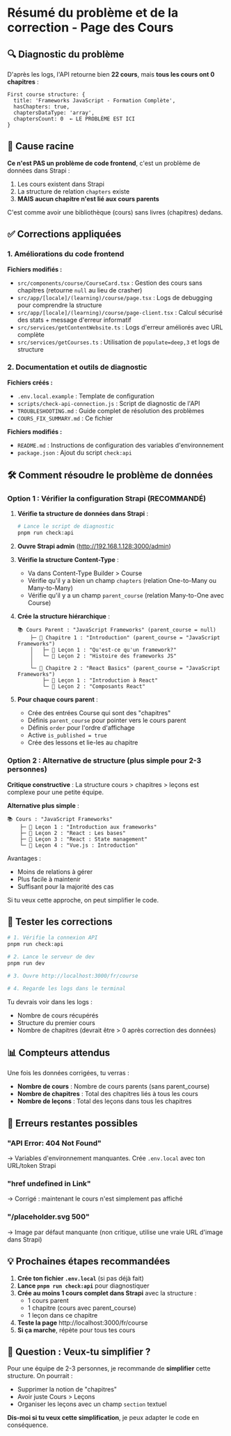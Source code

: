 # Résumé du problème et de la correction - Page des Cours

## 🔍 Diagnostic du problème

D'après les logs, l'API retourne bien **22 cours**, mais **tous les cours ont 0 chapitres** :
```
First course structure: {
  title: 'Frameworks JavaScript - Formation Complète',
  hasChapters: true,
  chaptersDataType: 'array',
  chaptersCount: 0  ← LE PROBLÈME EST ICI
}
```

## 🎯 Cause racine

**Ce n'est PAS un problème de code frontend**, c'est un problème de données dans Strapi :

1. Les cours existent dans Strapi
2. La structure de relation `chapters` existe
3. **MAIS aucun chapitre n'est lié aux cours parents**

C'est comme avoir une bibliothèque (cours) sans livres (chapitres) dedans.

## ✅ Corrections appliquées

### 1. Améliorations du code frontend

**Fichiers modifiés :**
- `src/components/course/CourseCard.tsx` : Gestion des cours sans chapitres (retourne `null` au lieu de crasher)
- `src/app/[locale]/(learning)/course/page.tsx` : Logs de debugging pour comprendre la structure
- `src/app/[locale]/(learning)/course/page-client.tsx` : Calcul sécurisé des stats + message d'erreur informatif
- `src/services/getContentWebsite.ts` : Logs d'erreur améliorés avec URL complète
- `src/services/getCourses.ts` : Utilisation de `populate=deep,3` et logs de structure

### 2. Documentation et outils de diagnostic

**Fichiers créés :**
- `.env.local.example` : Template de configuration
- `scripts/check-api-connection.js` : Script de diagnostic de l'API
- `TROUBLESHOOTING.md` : Guide complet de résolution des problèmes
- `COURS_FIX_SUMMARY.md` : Ce fichier

**Fichiers modifiés :**
- `README.md` : Instructions de configuration des variables d'environnement
- `package.json` : Ajout du script `check:api`

## 🛠️ Comment résoudre le problème de données

### Option 1 : Vérifier la configuration Strapi (RECOMMANDÉ)

1. **Vérifie ta structure de données dans Strapi** :
   ```bash
   # Lance le script de diagnostic
   pnpm run check:api
   ```

2. **Ouvre Strapi admin** (http://192.168.1.128:3000/admin)

3. **Vérifie la structure Content-Type** :
   - Va dans Content-Type Builder > Course
   - Vérifie qu'il y a bien un champ `chapters` (relation One-to-Many ou Many-to-Many)
   - Vérifie qu'il y a un champ `parent_course` (relation Many-to-One avec Course)

4. **Crée la structure hiérarchique** :
   ```
   📚 Cours Parent : "JavaScript Frameworks" (parent_course = null)
       ├─ 📖 Chapitre 1 : "Introduction" (parent_course = "JavaScript Frameworks")
       │   ├─ 📄 Leçon 1 : "Qu'est-ce qu'un framework?"
       │   └─ 📄 Leçon 2 : "Histoire des frameworks JS"
       │
       └─ 📖 Chapitre 2 : "React Basics" (parent_course = "JavaScript Frameworks")
           ├─ 📄 Leçon 1 : "Introduction à React"
           └─ 📄 Leçon 2 : "Composants React"
   ```

5. **Pour chaque cours parent** :
   - Crée des entrées Course qui sont des "chapitres"
   - Définis `parent_course` pour pointer vers le cours parent
   - Définis `order` pour l'ordre d'affichage
   - Active `is_published = true`
   - Crée des lessons et lie-les au chapitre

### Option 2 : Alternative de structure (plus simple pour 2-3 personnes)

**Critique constructive** : La structure cours > chapitres > leçons est complexe pour une petite équipe.

**Alternative plus simple** :
```
📚 Cours : "JavaScript Frameworks"
    ├─ 📄 Leçon 1 : "Introduction aux frameworks"
    ├─ 📄 Leçon 2 : "React : Les bases"
    ├─ 📄 Leçon 3 : "React : State management"
    └─ 📄 Leçon 4 : "Vue.js : Introduction"
```

Avantages :
- Moins de relations à gérer
- Plus facile à maintenir
- Suffisant pour la majorité des cas

Si tu veux cette approche, on peut simplifier le code.

## 🧪 Tester les corrections

```bash
# 1. Vérifie la connexion API
pnpm run check:api

# 2. Lance le serveur de dev
pnpm run dev

# 3. Ouvre http://localhost:3000/fr/course

# 4. Regarde les logs dans le terminal
```

Tu devrais voir dans les logs :
- Nombre de cours récupérés
- Structure du premier cours
- Nombre de chapitres (devrait être > 0 après correction des données)

## 📊 Compteurs attendus

Une fois les données corrigées, tu verras :
- **Nombre de cours** : Nombre de cours parents (sans parent_course)
- **Nombre de chapitres** : Total des chapitres liés à tous les cours
- **Nombre de leçons** : Total des leçons dans tous les chapitres

## 🚨 Erreurs restantes possibles

### "API Error: 404 Not Found"
→ Variables d'environnement manquantes. Crée `.env.local` avec ton URL/token Strapi

### "href undefined in Link"
→ Corrigé : maintenant le cours n'est simplement pas affiché

### "/placeholder.svg 500"
→ Image par défaut manquante (non critique, utilise une vraie URL d'image dans Strapi)

## 💡 Prochaines étapes recommandées

1. **Crée ton fichier `.env.local`** (si pas déjà fait)
2. **Lance `pnpm run check:api`** pour diagnostiquer
3. **Crée au moins 1 cours complet dans Strapi** avec la structure :
   - 1 cours parent
   - 1 chapitre (cours avec parent_course)
   - 1 leçon dans ce chapitre
4. **Teste la page** http://localhost:3000/fr/course
5. **Si ça marche**, répète pour tous tes cours

## 🤔 Question : Veux-tu simplifier ?

Pour une équipe de 2-3 personnes, je recommande de **simplifier** cette structure.
On pourrait :
- Supprimer la notion de "chapitres"
- Avoir juste Cours > Leçons
- Organiser les leçons avec un champ `section` textuel

**Dis-moi si tu veux cette simplification**, je peux adapter le code en conséquence.
